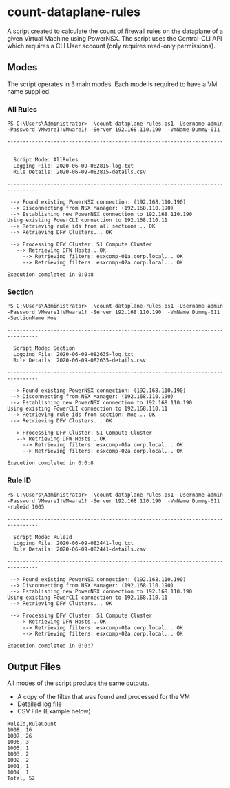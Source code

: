 # count-dataplane-rules

A script created to calculate the count of firewall rules on the dataplane of a given Virtual Machine using PowerNSX. The script uses the Central-CLI API which requires a CLI User account (only requires read-only permissions).

## Modes

The script operates in 3 main modes. Each mode is required to have a VM name supplied.

### All Rules

```Log
PS C:\Users\Administrator> .\count-dataplane-rules.ps1 -Username admin -Password VMware1!VMware1! -Server 192.168.110.190  -VmName Dummy-011

--------------------------------------------------------------------------------

  Script Mode: AllRules
  Logging File: 2020-06-09-082815-log.txt
  Rule Details: 2020-06-09-082815-details.csv

--------------------------------------------------------------------------------

 --> Found existing PowerNSX connection: (192.168.110.190)
 --> Disconnecting from NSX Manager: (192.168.110.190)
 --> Establishing new PowerNSX connection to 192.168.110.190
Using existing PowerCLI connection to 192.168.110.11
 --> Retrieving rule ids from all sections... OK
 --> Retrieving DFW Clusters... OK

 --> Processing DFW Cluster: S1 Compute Cluster
   --> Retrieving DFW Hosts...OK
     --> Retrieving filters: esxcomp-01a.corp.local... OK
     --> Retrieving filters: esxcomp-02a.corp.local... OK

Execution completed in 0:0:8
```

### Section

```Log
PS C:\Users\Administrator> .\count-dataplane-rules.ps1 -Username admin -Password VMware1!VMware1! -Server 192.168.110.190  -VmName Dummy-011 -SectionName Moe

--------------------------------------------------------------------------------

  Script Mode: Section
  Logging File: 2020-06-09-082635-log.txt
  Rule Details: 2020-06-09-082635-details.csv

--------------------------------------------------------------------------------

 --> Found existing PowerNSX connection: (192.168.110.190)
 --> Disconnecting from NSX Manager: (192.168.110.190)
 --> Establishing new PowerNSX connection to 192.168.110.190
Using existing PowerCLI connection to 192.168.110.11
 --> Retrieving rule ids from section: Moe... OK
 --> Retrieving DFW Clusters... OK

 --> Processing DFW Cluster: S1 Compute Cluster
   --> Retrieving DFW Hosts...OK
     --> Retrieving filters: esxcomp-01a.corp.local... OK
     --> Retrieving filters: esxcomp-02a.corp.local... OK

Execution completed in 0:0:8
```

### Rule ID

```Log
PS C:\Users\Administrator> .\count-dataplane-rules.ps1 -Username admin -Password VMware1!VMware1! -Server 192.168.110.190  -VmName Dummy-011 -ruleid 1005

--------------------------------------------------------------------------------

  Script Mode: RuleId
  Logging File: 2020-06-09-082441-log.txt
  Rule Details: 2020-06-09-082441-details.csv

--------------------------------------------------------------------------------

 --> Found existing PowerNSX connection: (192.168.110.190)
 --> Disconnecting from NSX Manager: (192.168.110.190)
 --> Establishing new PowerNSX connection to 192.168.110.190
Using existing PowerCLI connection to 192.168.110.11
 --> Retrieving DFW Clusters... OK

 --> Processing DFW Cluster: S1 Compute Cluster
   --> Retrieving DFW Hosts...OK
     --> Retrieving filters: esxcomp-01a.corp.local... OK
     --> Retrieving filters: esxcomp-02a.corp.local... OK

Execution completed in 0:0:7
```

## Output Files

All modes of the script produce the same outputs.

- A copy of the filter that was found and processed for the VM
- Detailed log file
- CSV File (Example below)

 ```log
RuleId,RuleCount
1008, 16
1007, 26
1006, 3
1005, 1
1003, 2
1002, 2
1001, 1
1004, 1
Total, 52
 ```
